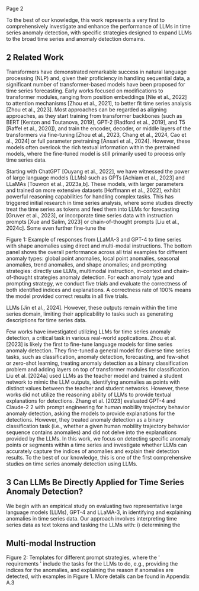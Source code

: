 Page 2

To the best of our knowledge, this work represents a very first to comprehensively investigate and enhance the performance of LLMs in time series anomaly detection, with specific strategies designed to expand LLMs to the broad time series and anomaly detection domains.

## 2 Related Work

Transformers have demonstrated remarkable success in natural language processing (NLP) and, given their proficiency in handling sequential data, a significant number of transformer-based models have been proposed for time series forecasting. Early works focused on modifications to transformer modules, ranging from position embeddings [Nie et al., 2022] to attention mechanisms [Zhou et al., 2021], to better fit time series analysis [Zhou et al., 2023]. Most approaches can be regarded as aligning approaches, as they start training from transformer backbones (such as BERT [Kenton and Toutanova, 2019], GPT-2 [Radford et al., 2019], and T5 [Raffel et al., 2020]), and train the encoder, decoder, or middle layers of the transformers via fine-tuning [Zhou et al., 2023, Chang et al., 2024, Cao et al., 2024] or full parameter pretraining [Ansari et al., 2024]. However, these models often overlook the rich textual information within the pretrained models, where the fine-tuned model is still primarily used to process only time series data.

Starting with ChatGPT [Ouyang et al., 2022], we have witnessed the power of large language models (LLMs) such as GPTs [Achiam et al., 2023] and LLaMAs [Touvron et al., 2023a,b]. These models, with larger parameters and trained on more extensive datasets [Hoffmann et al., 2022], exhibit powerful reasoning capabilities for handling complex tasks. This has triggered initial research in time series analysis, where some studies directly treat the time series as tokens and feed them into LLMs for forecasting [Gruver et al., 2023], or incorporate time series data with instruction prompts [Xue and Salim, 2023] or chain-of-thought prompts [Liu et al., 2024c]. Some even further fine-tune the

Figure 1: Example of responses from LLaMA-3 and GPT-4 to time series with shape anomalies using direct and multi-modal instructions. The bottom panel shows the overall performance across all trial examples for different anomaly types: global point anomalies, local point anomalies, seasonal anomalies, trend anomalies, and shape anomalies; and prompting strategies: directly use LLMs, multimodal instruction, in-context and chain-of-thought strategies anomaly detection. For each anomaly type and prompting strategy, we conduct five trials and evaluate the correctness of both identified indices and explanations. A correctness rate of 100% means the model provided correct results in all five trials.

<!-- image -->

LLMs [Jin et al., 2024]. However, these outputs remain within the time series domain, limiting their applicability to tasks such as generating descriptions for time series data.

Few works have investigated utilizing LLMs for time series anomaly detection, a critical task in various real-world applications. Zhou et al. [2023] is likely the first to fine-tune language models for time series anomaly detection. They fine-tuned a general model for diverse time series tasks, such as classification, anomaly detection, forecasting, and few-shot or zero-shot learning, treating anomaly detection as a binary classification problem and adding layers on top of transformer modules for classification. Liu et al. [2024a] used LLMs as the teacher model and trained a student network to mimic the LLM outputs, identifying anomalies as points with distinct values between the teacher and student networks. However, these works did not utilize the reasoning ability of LLMs to provide textual explanations for detections. Zhang et al. [2023] evaluated GPT-4 and Claude-2 2 with prompt engineering for human mobility trajectory behavior anomaly detection, asking the models to provide explanations for the detections. However, they treated anomaly detection as a binary classification task (i.e., whether a given human mobility trajectory behavior sequence contains anomalies) and did not delve into the explanations provided by the LLMs. In this work, we focus on detecting specific anomaly points or segments within a time series and investigate whether LLMs can accurately capture the indices of anomalies and explain their detection results. To the best of our knowledge, this is one of the first comprehensive studies on time series anomaly detection using LLMs.

## 3 Can LLMs Be Directly Applied for Time Series Anomaly Detection?

We begin with an empirical study on evaluating two representative large language models (LLMs), GPT-4 and LLaMA-3, in identifying and explaining anomalies in time series data. Our approach involves interpreting time series data as text tokens and tasking the LLMs with: i) determining the

## Multi-modal Instruction

Figure 2: Templates for different prompt strategies, where the ' requirements ' include the tasks for the LLMs to do, e.g., providing the indices for the anomalies, and explaining the reason if anomalies are detected, with examples in Figure 1. More details can be found in Appendix A.3